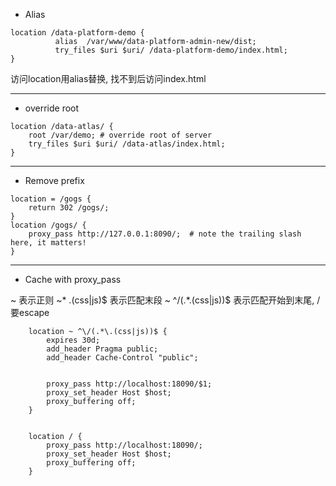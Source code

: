 - Alias
```nginx
location /data-platform-demo {
          alias  /var/www/data-platform-admin-new/dist;
          try_files $uri $uri/ /data-platform-demo/index.html;
}
```

访问location用alias替换, 找不到后访问index.html

--- 

- override root
```nginx
location /data-atlas/ {
	root /var/demo; # override root of server
	try_files $uri $uri/ /data-atlas/index.html;
}
```

---

- Remove prefix
```nginx
location = /gogs {
    return 302 /gogs/;
}
location /gogs/ {
    proxy_pass http://127.0.0.1:8090/;  # note the trailing slash here, it matters!
}
```


---

- Cache with proxy_pass

~ 表示正则
~* \.(css|js)$ 表示匹配末段
~ ^\/(.*\.(css|js))$ 表示匹配开始到末尾, /要escape

```nginx
    location ~ ^\/(.*\.(css|js))$ {
        expires 30d;
        add_header Pragma public;
        add_header Cache-Control "public";


        proxy_pass http://localhost:18090/$1;
        proxy_set_header Host $host;
        proxy_buffering off;
    }


    location / {
        proxy_pass http://localhost:18090/;
        proxy_set_header Host $host;
        proxy_buffering off;
    }
```
